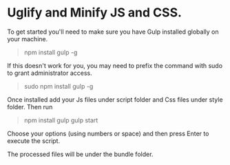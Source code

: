 Uglify and Minify JS and CSS.
================================================================================================

To get started you'll need to make sure you have Gulp installed globally on your machine.
> npm install gulp -g  

If this doesn't work for you, you may need to prefix the command with sudo to grant administrator access.
> sudo npm install gulp -g  

Once installed add your Js files under script folder and Css files under style folder. Then run
> npm install gulp
> gulp start

Choose your options (using numbers or space) and then press Enter to execute the script.

The processed files will be under the bundle folder.
